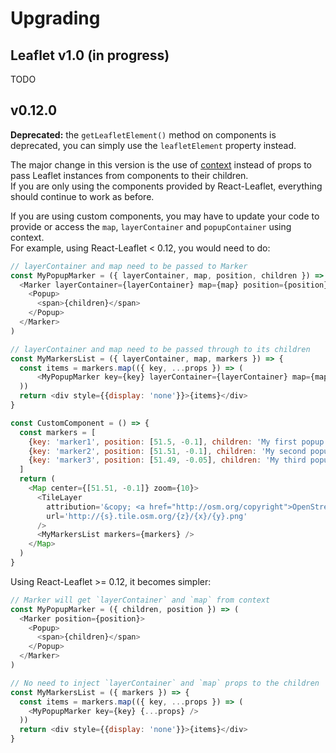 # Upgrading

## Leaflet v1.0 (in progress)

TODO

## v0.12.0

**Deprecated:** the `getLeafletElement()` method on components is deprecated, you can simply use the `leafletElement` property instead.

The major change in this version is the use of [context](https://facebook.github.io/react/docs/context.html) instead of props to pass Leaflet instances from components to their children.  
If you are only using the components provided by React-Leaflet, everything should continue to work as before.

If you are using custom components, you may have to update your code to provide or access the `map`, `layerContainer` and `popupContainer` using context.  
For example, using React-Leaflet < 0.12, you would need to do:

```js
// layerContainer and map need to be passed to Marker
const MyPopupMarker = ({ layerContainer, map, position, children }) => (
  <Marker layerContainer={layerContainer} map={map} position={position}>
    <Popup>
      <span>{children}</span>
    </Popup>
  </Marker>
)

// layerContainer and map need to be passed through to its children
const MyMarkersList = ({ layerContainer, map, markers }) => {
  const items = markers.map(({ key, ...props }) => (
      <MyPopupMarker key={key} layerContainer={layerContainer} map={map} {...props} />
  ))
  return <div style={{display: 'none'}}>{items}</div>
}

const CustomComponent = () => {
  const markers = [
    {key: 'marker1', position: [51.5, -0.1], children: 'My first popup'},
    {key: 'marker2', position: [51.51, -0.1], children: 'My second popup'},
    {key: 'marker3', position: [51.49, -0.05], children: 'My third popup'},
  ]
  return (
    <Map center={[51.51, -0.1]} zoom={10}>
      <TileLayer
        attribution='&copy; <a href="http://osm.org/copyright">OpenStreetMap</a> contributors'
        url='http://{s}.tile.osm.org/{z}/{x}/{y}.png'
      />
      <MyMarkersList markers={markers} />
    </Map>
  )
}
```

Using React-Leaflet >= 0.12, it becomes simpler:

```js
// Marker will get `layerContainer` and `map` from context
const MyPopupMarker = ({ children, position }) => (
  <Marker position={position}>
    <Popup>
      <span>{children}</span>
    </Popup>
  </Marker>
)

// No need to inject `layerContainer` and `map` props to the children
const MyMarkersList = ({ markers }) => {
  const items = markers.map(({ key, ...props }) => (
    <MyPopupMarker key={key} {...props} />
  ))
  return <div style={{display: 'none'}}>{items}</div>
}
```

